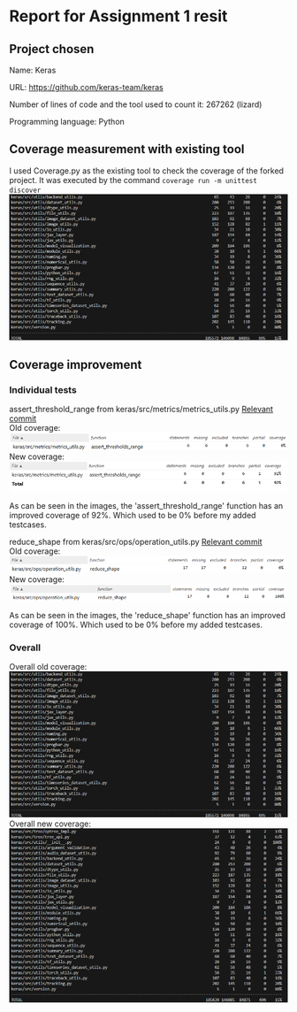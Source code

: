 # Report for Assignment 1 resit

## Project chosen

Name: Keras

URL: https://github.com/keras-team/keras

Number of lines of code and the tool used to count it: 267262 (lizard)

Programming language: Python

## Coverage measurement with existing tool

I used Coverage.py as the existing tool to check the coverage of the forked project.
It was executed by the command `coverage run -m unittest discover `
![Coverage results](sources/starting_coverage.png)

## Coverage improvement

### Individual tests

assert_threshold_range from keras/src/metrics/metrics_utils.py
[Relevant commit](https://github.com/keras-team/keras/commit/60452d4d23c5de55b52fe0050206ccbe90ad81b7) \
Old coverage: \
![Coverage](sources/old_assert_threshold_range.png)
New coverage: \
![Coverage](sources/new_assert_threshold_range.png)

As can be seen in the images, the 'assert_threshold_range' function has an improved coverage of 92%. Which used to be 0% before my added testcases.


reduce_shape from keras/src/ops/operation_utils.py
[Relevant commit](https://github.com/keras-team/keras/commit/534807455d6440bbdcebbdd977efa5c1d0c8a7e7) \
Old coverage: \
![Coverage](sources/old_reduce_shape.png)
New coverage: \
![Coverage](sources/new_reduce_shape.png)

As can be seen in the images, the 'reduce_shape' function has an improved coverage of 100%. Which used to be 0% before my added testcases.

### Overall

Overall old coverage: \
![Coverage results](sources/starting_coverage.png)
Overall new coverage: \
![Coverage results](sources/coverage_after_2.png)

